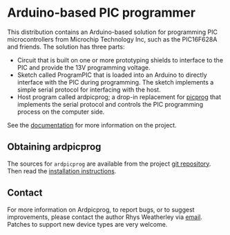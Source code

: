 
Arduino-based PIC programmer
============================

This distribution contains an Arduino-based solution for programming
PIC microcontrollers from Microchip Technology Inc, such as the
PIC16F628A and friends.  The solution has three parts:

* Circuit that is built on one or more prototyping shields to interface
  to the PIC and provide the 13V programming voltage.
* Sketch called ProgramPIC that is loaded into an Arduino to directly
  interface with the PIC during programming.  The sketch implements a
  simple serial protocol for interfacing with the host.
* Host program called ardpicprog; a drop-in replacement for
  [picprog](http://hyvatti.iki.fi/~jaakko/pic/picprog.html) that
  implements the serial protocol and controls the PIC programming
  process on the computer side.

See the [documentation](http://rweather.github.com/ardpicprog/)
for more information on the project.

## Obtaining ardpicprog

The sources for `ardpicprog` are available from the project
[git repository](https://github.com/rweather/ardpicprog).  Then read the
[installation instructions](http://rweather.github.com/ardpicprog/installation.html).

## Contact

For more information on Ardpicprog, to report bugs, or to suggest
improvements, please contact the author Rhys Weatherley via
[email](mailto:rhys.weatherley@gmail.com).  Patches to support new
device types are very welcome.
